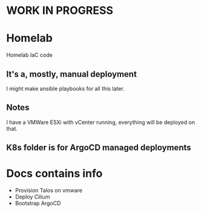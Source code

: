 # WORK IN PROGRESS #

# Homelab
Homelab IaC code

## It's a, mostly, manual deployment
I might make ansible playbooks for all this later.

## Notes
I have a VMWare ESXi with vCenter running, everything will be deployed on that.

## K8s folder is for ArgoCD managed deployments

# Docs contains info
- Provision Talos on vmware
- Deploy Cilium
- Bootstrap ArgoCD

